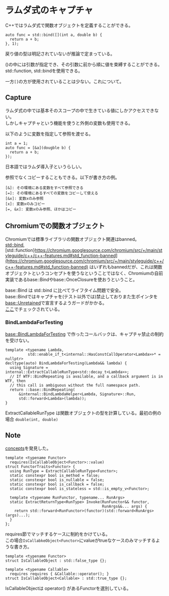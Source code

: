 # ラムダ式のキャプチャ

C++ではラムダ式で関数オブジェクトを定義することができる。

```cpp=
auto func = std::bind([](int a, double b) {
  return a + b;
}, 1);
```
戻り値の型は明記されていないが推論で定まっている。  

()の中には引数が指定でき、その引数に前から順に値を束縛することができる。  
std::function, std::bindを使用できる。

一方`[]`の方が使用されていることは少ない。これについて。

## Capture
ラムダ式の中では基本そのスコープの中で生きている値にしかアクセスできない。  
しかしキャプチャという機能を使うと外側の変数も使用できる。

以下のように変数を指定して参照を渡せる。
```cpp=
int a = 1;
auto func = [&a](dougble b) {
  return a + b;
});
```
日本語ではラムダ導入子というらしい。

参照でなくコピーすることもできる。以下が書き方の例。
```cpp=
[&]: その環境にある変数をすべて参照できる
[=]: その環境にあるすべての変数をコピーして使える
[&x]: 変数xのみ参照
[x]: 変数xのみコピー
[=, &x]: 変数xのみ参照、ほかはコピー
```

## Chromiumでの関数オブジェクト
Chromiumでは標準ライブラリの関数オブジェクト関連はbanned。  
[std::bind](https://chromium.googlesource.com/chromium/src/+/main/styleguide/c++/c++-features.md#std_bind-banned), [std::function}https://chromium.googlesource.com/chromium/src/+/main/styleguide/c++/c++-features.md#std_function-banned](https://chromium.googlesource.com/chromium/src/+/main/styleguide/c++/c++-features.md#std_function-banned) はいずれもbannedだが、これは関数オブジェクトというコンセプトを使うなということではなく、Chromiumの自前実装であるbase::Bindやbase::OnceClosureを使おうということ。

base::Bind は std::bind に比べてライフタイム問題で安全。  
base::Bindではキャプチャを(テスト以外では)禁止しておりまた生ポインタを[base::Unretained](https://source.chromium.org/chromium/chromium/src/+/main:base/functional/bind.h;l=169;drc=e5fb8148967b396b9f566843cba51516bd5950a8)で宣言するようガードがかかる。  
[ここ](https://source.chromium.org/chromium/chromium/src/+/main:base/functional/bind_internal.h;l=131;drc=e5fb8148967b396b9f566843cba51516bd5950a8)でチェックされている。

### BindLambdaForTesting
[base::BindLambdaForTesting](https://source.chromium.org/chromium/chromium/src/+/main:base/test/bind.h;l=52;drc=e5fb8148967b396b9f566843cba51516bd5950a8) で作ったコールバックは、キャプチャ禁止の制約を受けない。


```cpp=
template <typename Lambda,
          std::enable_if_t<internal::HasConstCallOperator<Lambda>>* = nullptr>
decltype(auto) BindLambdaForTesting(Lambda&& lambda) {
  using Signature = internal::ExtractCallableRunType<std::decay_t<Lambda>>;
  // If WTF::BindRepeating is available, and a callback argument is in WTF, then
  // this call is ambiguous without the full namespace path.
  return ::base::BindRepeating(
      &internal::BindLambdaHelper<Lambda, Signature>::Run,
      std::forward<Lambda>(lambda));
}
```
ExtractCallableRunType は関数オブジェクトの型を計算している。最初の例の場合 `double(int, double)`

## Note
[concepts](https://cpprefjp.github.io/lang/cpp20/concepts.html)を発見した。
```cpp=
template <typename Functor>
  requires(IsCallableObject<Functor>::value)
struct FunctorTraits<Functor> {
  using RunType = ExtractCallableRunType<Functor>;
  static constexpr bool is_method = false;
  static constexpr bool is_nullable = false;
  static constexpr bool is_callback = false;
  static constexpr bool is_stateless = std::is_empty_v<Functor>;

  template <typename RunFunctor, typename... RunArgs>
  static ExtractReturnType<RunType> Invoke(RunFunctor&& functor,
                                           RunArgs&&... args) {
    return std::forward<RunFunctor>(functor)(std::forward<RunArgs>(args)...);
  }
};
```
requires節でマッチするケースに制約をかけている。  
この場合`IsCallabkeObject<Functor>`にvalueがtrueなケースのみマッチするような書き方。
```cpp=
template <typename Functor>
struct IsCallableObject : std::false_type {};

template <typename Callable>
  requires requires { &Callable::operator(); }
struct IsCallableObject<Callable> : std::true_type {};
```
IsCallableObjectは operator() があるFunctorを選別している。